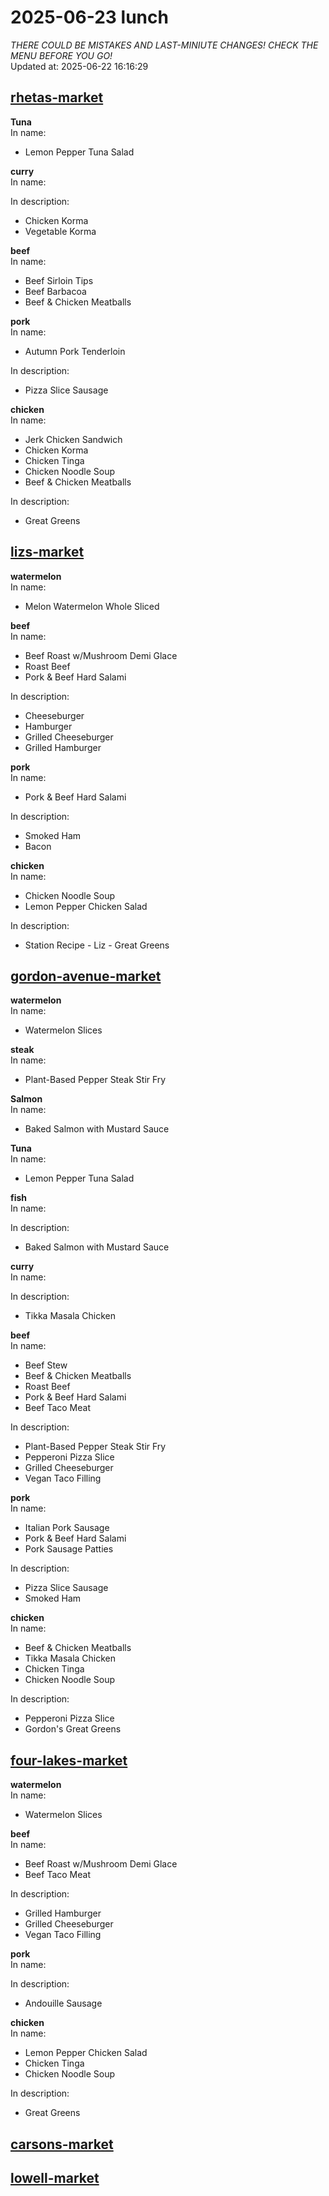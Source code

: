 # 2025-06-23 lunch  
*THERE COULD BE MISTAKES AND LAST-MINIUTE CHANGES! CHECK THE MENU BEFORE YOU GO!*  
Updated at: 2025-06-22 16:16:29  
## [rhetas-market](https://wisc-housingdining.nutrislice.com/menu/rhetas-market/lunch/2025-06-23)  
**Tuna**  
In name:   
 - Lemon Pepper Tuna Salad  
  
**curry**  
In name:   
  
In description:   
 - Chicken Korma  
 - Vegetable Korma  
  
**beef**  
In name:   
 - Beef Sirloin Tips  
 - Beef Barbacoa  
 - Beef & Chicken Meatballs  
  
**pork**  
In name:   
 - Autumn Pork Tenderloin  
  
In description:   
 - Pizza Slice Sausage  
  
**chicken**  
In name:   
 - Jerk Chicken Sandwich  
 - Chicken Korma  
 - Chicken Tinga  
 - Chicken Noodle Soup  
 - Beef & Chicken Meatballs  
  
In description:   
 - Great Greens  
  
## [lizs-market](https://wisc-housingdining.nutrislice.com/menu/lizs-market/lunch/2025-06-23)  
**watermelon**  
In name:   
 - Melon Watermelon Whole Sliced  
  
**beef**  
In name:   
 - Beef Roast w/Mushroom Demi Glace  
 - Roast Beef  
 - Pork & Beef Hard Salami  
  
In description:   
 - Cheeseburger  
 - Hamburger  
 - Grilled Cheeseburger  
 - Grilled Hamburger  
  
**pork**  
In name:   
 - Pork & Beef Hard Salami  
  
In description:   
 - Smoked Ham  
 - Bacon  
  
**chicken**  
In name:   
 - Chicken Noodle Soup  
 - Lemon Pepper Chicken Salad  
  
In description:   
 - Station Recipe - Liz - Great Greens  
  
## [gordon-avenue-market](https://wisc-housingdining.nutrislice.com/menu/gordon-avenue-market/lunch/2025-06-23)  
**watermelon**  
In name:   
 - Watermelon Slices  
  
**steak**  
In name:   
 - Plant-Based Pepper Steak Stir Fry  
  
**Salmon**  
In name:   
 - Baked Salmon with Mustard Sauce  
  
**Tuna**  
In name:   
 - Lemon Pepper Tuna Salad  
  
**fish**  
In name:   
  
In description:   
 - Baked Salmon with Mustard Sauce  
  
**curry**  
In name:   
  
In description:   
 - Tikka Masala Chicken  
  
**beef**  
In name:   
 - Beef Stew  
 - Beef & Chicken Meatballs  
 - Roast Beef  
 - Pork & Beef Hard Salami  
 - Beef Taco Meat  
  
In description:   
 - Plant-Based Pepper Steak Stir Fry  
 - Pepperoni Pizza Slice  
 - Grilled Cheeseburger  
 - Vegan Taco Filling  
  
**pork**  
In name:   
 - Italian Pork Sausage  
 - Pork & Beef Hard Salami  
 - Pork Sausage Patties  
  
In description:   
 - Pizza Slice Sausage  
 - Smoked Ham  
  
**chicken**  
In name:   
 - Beef & Chicken Meatballs  
 - Tikka Masala Chicken  
 - Chicken Tinga  
 - Chicken Noodle Soup  
  
In description:   
 - Pepperoni Pizza Slice  
 - Gordon's Great Greens  
  
## [four-lakes-market](https://wisc-housingdining.nutrislice.com/menu/four-lakes-market/lunch/2025-06-23)  
**watermelon**  
In name:   
 - Watermelon Slices  
  
**beef**  
In name:   
 - Beef Roast w/Mushroom Demi Glace  
 - Beef Taco Meat  
  
In description:   
 - Grilled Hamburger  
 - Grilled Cheeseburger  
 - Vegan Taco Filling  
  
**pork**  
In name:   
  
In description:   
 - Andouille Sausage  
  
**chicken**  
In name:   
 - Lemon Pepper Chicken Salad  
 - Chicken Tinga  
 - Chicken Noodle Soup  
  
In description:   
 - Great Greens  
  
## [carsons-market](https://wisc-housingdining.nutrislice.com/menu/carsons-market/lunch/2025-06-23)  
## [lowell-market](https://wisc-housingdining.nutrislice.com/menu/lowell-market/lunch/2025-06-23)  
  

